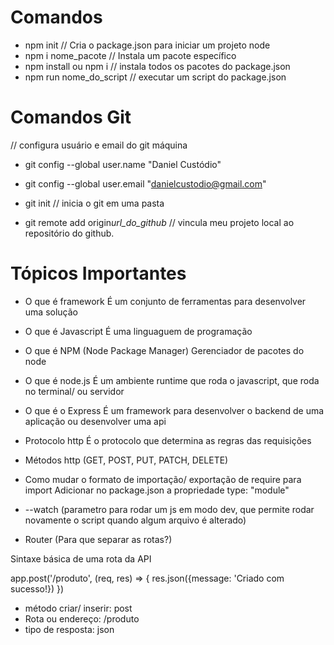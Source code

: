 # Comandos

-   npm init // Cria o package.json para iniciar um projeto node
-   npm i nome_pacote // Instala um pacote específico
-   npm install ou npm i // instala todos os pacotes do package.json
-   npm run nome_do_script // executar um script do package.json

# Comandos Git

// configura usuário e email do git máquina

-   git config --global user.name "Daniel Custódio"
-   git config --global user.email "danielcustodio@gmail.com"

-   git init // inicia o git em uma pasta
-   git remote add origin*url_do_github* // vincula meu projeto local ao repositório do github.

# Tópicos Importantes

-   O que é framework
    É um conjunto de ferramentas para desenvolver uma solução

-   O que é Javascript
    É uma linguaguem de programação

-   O que é NPM (Node Package Manager)
    Gerenciador de pacotes do node

-   O que é node.js
    É um ambiente runtime que roda o javascript, que roda no terminal/ ou servidor

-   O que é o Express
    É um framework para desenvolver o backend de uma aplicação ou desenvolver uma api

-   Protocolo http
    É o protocolo que determina as regras das requisições

-   Métodos http (GET, POST, PUT, PATCH, DELETE)

-   Como mudar o formato de importação/ exportação de require para import
    Adicionar no package.json a propriedade type: "module"

-   --watch (parametro para rodar um js em modo dev, que permite rodar novamente o script quando algum arquivo é alterado)

-   Router (Para que separar as rotas?)

Sintaxe básica de uma rota da API

app.post('/produto', (req, res) => {
res.json({message: 'Criado com sucesso!})
})

-   método criar/ inserir: post
-   Rota ou endereço: /produto
-   tipo de resposta: json
